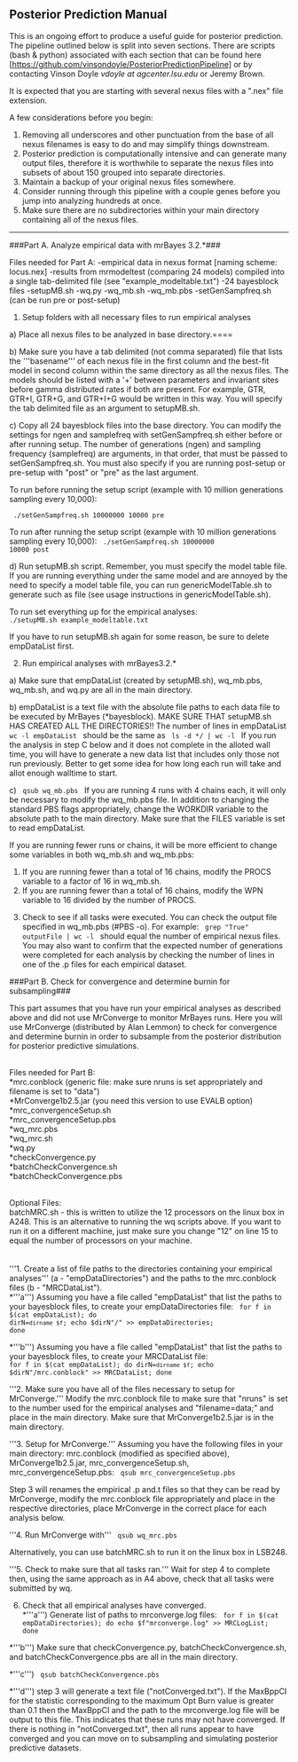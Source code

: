 
## Posterior Prediction Manual ##

This is an ongoing effort to produce a useful guide for posterior prediction. The pipeline outlined below is split into seven sections. There are scripts (bash & python) associated with each section that can be found here [https://github.com/vinsondoyle/PosteriorPredictionPipeline] or by contacting Vinson Doyle *vdoyle at agcenter.lsu.edu* or Jeremy Brown.

It is expected that you are starting with several nexus files with a ".nex" file extension. 

A few considerations before you begin: 
1) Removing all underscores and other punctuation from the base of all nexus filenames is easy to do and may simplify things downstream.
2) Posterior prediction is computationally intensive and can generate many output files, therefore it is worthwhile to separate the nexus files into subsets of about 150 grouped into separate directories.
3) Maintain a backup of your original nexus files somewhere.
4) Consider running through this pipeline with a couple genes before you jump into analyzing hundreds at once.
5) Make sure there are no subdirectories within your main directory containing all of the nexus files.

----

###Part A. Analyze empirical data with mrBayes 3.2.*###

Files needed for Part A:
-empirical data in nexus format [naming scheme: locus.nex]
-results from mrmodeltest (comparing 24 models) compiled into a single tab-delimited file (see "example_modeltable.txt")
-24 bayesblock files
-setupMB.sh
-wq.py
-wq_mb.sh
-wq_mb.pbs
-setGenSampfreq.sh (can be run pre or post-setup)

1. Setup folders with all necessary files to run empirical analyses

a) Place all nexus files to be analyzed in base directory.====
                
b) Make sure you have a tab delimited (not comma separated) file that lists the '''basename''' of each nexus file in the first column and the best-fit model in second column within the same directory as all the nexus files.
The models should be listed with a '+' between parameters and invariant sites before gamma distributed rates if both are present. For example, GTR, GTR+I, GTR+G, and GTR+I+G would be written in this way.  You will specify the tab delimited file as an argument to setupMB.sh. 
		
c) Copy all 24 bayesblock files into the base directory. You can modify the settings for ngen and samplefreq with setGenSampfreq.sh either before or after running setup. The number of generations (ngen) and sampling frequency (samplefreq) are arguments, in that order, that must be passed to setGenSampfreq.sh. You must also specify if you are running post-setup or pre-setup with "post" or "pre" as the last argument.

To run before running the setup script (example with 10 million generations sampling every 10,000):

<code> ./setGenSampfreq.sh 10000000 10000 pre </code>

To run after running the setup script (example with 10 million generations sampling every 10,000):
<code> ./setGenSampfreq.sh 10000000 10000 post </code>

d) Run setupMB.sh script. Remember, you must specify the model table file. If you are running everything under the same model and are annoyed by the need to specify a model table file, you can run genericModelTable.sh to generate such as file (see usage instructions in genericModelTable.sh).

To run set everything up for the empirical analyses:
<code> ./setupMB.sh example_modeltable.txt </code>

If you have to run setupMB.sh again for some reason, be sure to delete empDataList first.

		
2. Run empirical analyses with mrBayes3.2.*

a) Make sure that empDataList (created by setupMB.sh), wq_mb.pbs, wq_mb.sh, and wq.py are all in the main directory.
		
b) empDataList is a text file with the absolute file paths to each data file to be executed by MrBayes (*bayesblock). MAKE SURE THAT setupMB.sh HAS CREATED ALL THE DIRECTORIES!! The number of lines in empDataList <code> wc -l empDataList </code> should be the same as <code> ls -d */ | wc -l </code>  If you run the analysis in step C below and it does not complete in the alloted wall time, you will have to generate a new data list that includes only those not run previously. Better to get some idea for how long each run will take and allot enough walltime to start.

c) <code> qsub wq_mb.pbs </code>
If you are running 4 runs with 4 chains each, it will only be necessary to modify the wq_mb.pbs file. In addition to changing the standard PBS flags appropriately, change the WORKDIR variable to the absolute path to the main directory. Make sure that the FILES variable is set to read empDataList.
	 		
If you are running fewer runs or chains, it will be more efficient to change some variables in both wq_mb.sh and wq_mb.pbs:
1) If you are running fewer than a total of 16 chains, modify the PROCS variable to a factor of 16 in wq_mb.sh.
2) If you are running fewer than a total of 16 chains, modify the WPN variable to 16 divided by the number of PROCS.


3. Check to see if all tasks were executed. You can check the output file specified in wq_mb.pbs (#PBS -o). For example: <code> grep "True" outputFile | wc -l </code>  should equal the number of empirical nexus files. You may also want to confirm that the expected number of generations were completed for each analysis by checking the number of lines in one of the .p files for each empirical dataset.

###Part B. Check for convergence and determine burnin for subsampling###

This part assumes that you have run your empirical analyses as described above and did not use MrConverge to monitor MrBayes runs. Here you will use MrConverge (distributed by Alan Lemmon) to check for convergence and determine burnin in order to subsample from the posterior distribution for posterior predictive simulations.

<br>Files needed for Part B:<br />
*mrc.conblock (generic file: make sure nruns is set appropriately and filename is set to "data")<br />
*MrConverge1b2.5.jar (you need this version to use EVALB option)<br />
*mrc_convergenceSetup.sh<br />
*mrc_convergenceSetup.pbs<br />
*wq_mrc.pbs<br />
*wq_mrc.sh<br />
*wq.py<br />
*checkConvergence.py<br />
*batchCheckConvergence.sh<br />
*batchCheckConvergence.pbs<br />

<br>Optional Files:<br />
batchMRC.sh - this is written to utilize the 12 processors on the linux box in A248. This is an alternative to running the wq scripts above. If you want to run it on a different machine, just make sure you change "12" on line 15 to equal the number of processors on your machine.<br />
<br> <br />
'''1. Create a list of file paths to the directories containing your empirical analyses''' (a - "empDataDirectories") and the paths to the mrc.conblock files (b - "MRCDataList"). <br />
*'''a''')  Assuming you have a file called "empDataList" that list the paths to your bayesblock files, to create your empDataDirectories file: <code> for f in $(cat empDataList); do dirN=`dirname $f`; echo $dirN"/" >> empDataDirectories; done </code>

*'''b''')  Assuming you have a file called "empDataList" that list the paths to your bayesblock files, to create your MRCDataList file: <code> for f in $(cat empDataList); do dirN=`dirname $f`; echo $dirN"/mrc.conblock" >> MRCDataList; done </code>

'''2. Make sure you have all of the files necessary to setup for MrConverge.''' Modify the mrc.conblock file to make sure that "nruns" is set to the number used for the empirical analyses and "filename=data;" and place in the main directory.  Make sure that MrConverge1b2.5.jar is in the main directory.

'''3. Setup for MrConverge.''' Assuming you have the following files in your main directory: mrc.conblock (modified as specified above), MrConverge1b2.5.jar, mrc_convergenceSetup.sh, mrc_convergenceSetup.pbs: <code> qsub mrc_convergenceSetup.pbs </code>

Step 3 will renames the empirical .p and.t files so that they can be read by MrConverge, modify the mrc.conblock file appropriately and place in the respective directories, place MrConverge in the correct place for each analysis below.

'''4. Run MrConverge with''' <code> qsub wq_mrc.pbs </code> 

Alternatively, you can use batchMRC.sh to run it on the linux box in LSB248.

'''5. Check to make sure that all tasks ran.''' Wait for step 4 to complete then, using the same approach as in A4 above, check that all tasks were submitted by wq.

6. Check that all empirical analyses have converged. <br />
*'''a''') Generate list of paths to mrconverge.log files: <code> for f in $(cat empDataDirectories); do echo $f"mrconverge.log" >> MRCLogList; done </code>

*'''b''') Make sure that checkConvergence.py, batchCheckConvergence.sh, and batchCheckConvergence.pbs are all in the main directory.

*'''c''') <code> qsub batchCheckConvergence.pbs </code>

*'''d''') step 3 will generate a text file ("notConverged.txt"). If the MaxBppCI for the statistic corresponding to the maximum Opt Burn value is greater than 0.1 then the MaxBppCI and the path to the mrconverge.log file will be output to this file. This indicates that these runs may not have converged. If there is nothing in "notConverged.txt", then all runs appear to have converged and you can move on to subsampling and simulating posterior predictive datasets.
